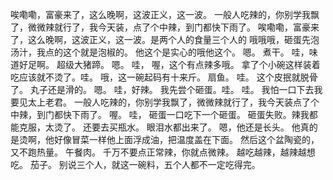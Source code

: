 唉嘞嘞，富豪来了，这么晚啊，这波正义，这一波。 一般人吃辣的，你别学我飘了，微微辣就行了，我今天装，点了个中辣，到门都快下雨了。  唉嘞嘞，富豪来了，这么晚啊，这波正义，这一波。是两个人的食量三个人的 哦哦哦，砸蛋先泡汤汁，我点的这个就是泡椒的。 他这个是实心的哦他这个。  嗯。 煮干。 哇，味道好足啊。 超级大猪蹄。 嗯。  哇， 喔，这个有点辣多哦。 拿了个小碗这样装着吃应该就不烫了。哇。  哦，这一碗起码有十来斤。  扇鱼。  哇。 这个皮抿就脱骨了。 丸子还是滑的。 嗯。 哇，好辣。 我先尝个砸蛋。哇。 哇。 我怕一口下去我要见太上老君。 一般人吃辣的，你别学我飘了，微微辣就行了，我今天装点了个中辣，到门都快下雨了。  喔。  哇， 砸蛋一口吃下一个砸蛋。 砸蛋失败。辣我都能克服，太烫了。 还要去买瓶水。 眼泪水都出来了。 嗯，他还是长头。  他真的是烫啊，他好像冒菜一样他上面浮成油，把温度盖在下面。 然后这个盆陶瓷的，又不跑热量。  午餐肉。 千万不要点正常辣，你就点微辣。 越吃越辣，越辣越想吃。 茄子。 别说三个人，就这一碗料，五个人都不一定吃得完。